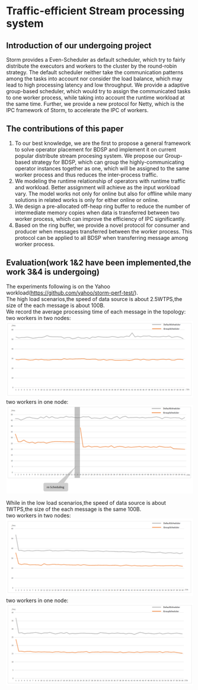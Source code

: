 Traffic-efficient Stream processing system
=

Introduction of our undergoing project
-
Storm provides a Even-Scheduler as default scheduler, which try to fairly distribute the executors and workers to the cluster by the round-robin strategy. The default scheduler neither take the communication patterns among the tasks into account nor consider the load balance, which may lead to high processing latency and low throughput. We provide a adaptive group-based scheduler, which would try to assign the communicated tasks to one worker process, while taking into account the runtime workload at the same time. Further, we provide a new protocol for Netty, which is the IPC framework of Storm, to accelerate the IPC of workers.  

The contributions of this paper
-
1) To our best knowledge, we are the first  to propose a general framework to solve operator placement  for BDSP and implement it on current popular distribute stream procesing system. We propose our Group-based strategy for BDSP, which can group the highly-communicating operator instances together as one,  which will be assigned to the same worker process and thus reduces the inter-process traffic.   
2) We modeling the runtime relationship of operators with runtime traffic and workload. Better assignment will achieve as the  input workload vary. The model works not only for online but also for offline while many solutions in related works is only for either online or online.   
3) We design a  pre-allocated off-heap ring buffer to reduce the number of intermediate memory copies when data is transferred between two worker process, which can improve the efficiency of IPC significantly.   
4) Based on the ring buffer, we provide a novel protocol for consumer and producer when messages transferred between the worker process. This protocol can be applied to all BDSP when transferring message among worker process. 


Evaluation(work 1&2 have been implemented,the work 3&4 is undergoing)
-
The experiments following is on the Yahoo workload(https://github.com/yahoo/storm-perf-test/).   
The high load scenarios,the speed of data source is about 2.5WTPS,the size of the each message is about 100B.   
We record the average processing time of each message in the topology:   
two workers in two nodes:   
![highload](https://github.com/liumihust/gitTset/blob/master/1.PNG)
two workers in one node:   
![highload](https://github.com/liumihust/gitTset/blob/master/2.PNG)  

While in the low load scenarios,the speed of data source is about 1WTPS,the size of the each message is the same 100B.   
two workers in two nodes: 
![lowload](https://github.com/liumihust/gitTset/blob/master/3.PNG)  
two workers in one node:   
![lowload](https://github.com/liumihust/gitTset/blob/master/4.PNG) 

